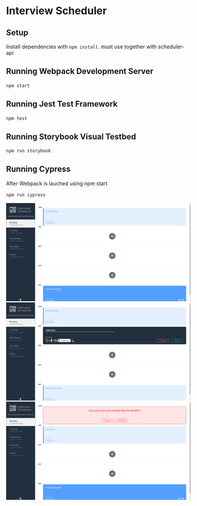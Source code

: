 # Interview Scheduler

## Setup

Install dependencies with `npm install`.
must use together with scheduler-api

## Running Webpack Development Server

```sh
npm start
```

## Running Jest Test Framework

```sh
npm test
```

## Running Storybook Visual Testbed

```sh
npm run storybook
```
## Running Cypress
After Webpack is lauched using npm start
```sh
npm run cypress
```

!["Landing Page"](./docs/initial.png)
!["Add New appointment"](./docs/new-form.png)
!["Cancel Appointment"](./docs/cancel.png)